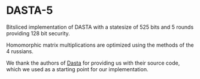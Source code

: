 # DASTA-5

Bitsliced implementation of DASTA with a statesize of 525 bits and 5 rounds providing 128 bit security.

Homomorphic matrix multiplications are optimized using the methods of the 4 russians.

We thank the authors of [Dasta](https://tosc.iacr.org/index.php/ToSC/article/view/8696/8288) for providing us with their source code, which we used as a starting point for our implementation.
